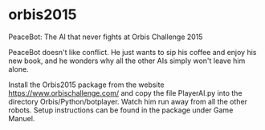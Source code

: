 # orbis2015
PeaceBot: The AI that never fights at Orbis Challenge 2015


PeaceBot doesn't like conflict. He just wants to sip his coffee and enjoy his new book, and he wonders why all the other AIs simply won't leave him alone.

Install the Orbis2015 package from the website https://www.orbischallenge.com/ and copy the file PlayerAI.py into the directory Orbis/Python/botplayer. Watch him run away from all the other robots. Setup instructions can be found in the package under Game Manuel.
